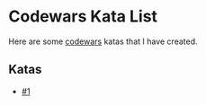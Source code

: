 # Codewars Kata List

Here are some [codewars](https://www.codewars.com/r/J4C9eA) katas that I have created. 

## Katas
 * [#1](https://www.codewars.com)
